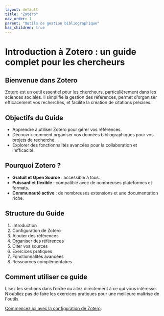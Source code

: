 ```yaml
---
layout: default
title: "Zotero"
nav_order: 1
parent: "Outils de gestion bibliographique"
has_children: true
---
```


# Introduction à Zotero : un guide complet pour les chercheurs

## Bienvenue dans Zotero
Zotero est un outil essentiel pour les chercheurs, particulièrement dans les sciences sociales. Il simplifie la gestion des références, permet d'organiser efficacement vos recherches, et facilite la création de citations précises.

## Objectifs du Guide
- Apprendre à utiliser Zotero pour gérer vos références.
- Découvrir comment organiser vos données bibliographiques pour vos projets de recherche.
- Explorer des fonctionnalités avancées pour la collaboration et l'efficacité.

## Pourquoi Zotero ?
- **Gratuit et Open Source** : accessible à tous.
- **Puissant et flexible** : compatible avec de nombreuses plateformes et formats.
- **Communauté active** : de nombreuses extensions et une documentation riche.

## Structure du Guide

1. Introduction
2. Configuration de Zotero
3. Ajouter des références
4. Organiser des références
5. Citer vos sources
6. Exercices pratiques
7. Fonctionnalités avancées
8. Ressources complémentaires

## Comment utiliser ce guide
Lisez les sections dans l’ordre ou allez directement à ce qui vous intéresse. N’oubliez pas de faire les exercices pratiques pour une meilleure maîtrise de l'outils.

[Commencez ici avec la configuration de Zotero](/bibliographie/zotero/setting-up-zotero.html).